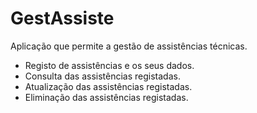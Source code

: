 # GestAssiste

Aplicação que permite a gestão de assistências técnicas.
 - Registo de assistências e os seus dados.
 - Consulta das assistências registadas.
 - Atualização das assistências registadas.
 - Eliminação das assistências registadas.
